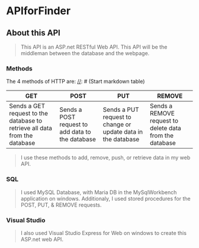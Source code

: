 [comment]: # (Start markdown README.md script)

APIforFinder
============

About this API
--------------

> This API is an ASP.net RESTful Web API. This API will be the middleman between the database and the webpage.

### Methods

<span>The 4 methods of HTTP are:</span>
[//]: # (Start markdown table)
<!--
| GET                  | POST                 | PUT                  | REMOVE               |
|----------------------|----------------------|----------------------|----------------------|
| Sends a GET request  | Sends a POST request | Sends a PUT request  | Sends a REMOVE       | 
| to the database to   | to add data to the   | to change or update  | request to delete    |
| retrieve all data    | database             | data in the database | data from the        |
| from the database    |                      |                      | database             |
-->
| GET | POST | PUT | REMOVE |
|-------------|-------------|-------------|-------------|
| Sends a GET request to the database to retrieve all data from the database | Sends a POST request to add data to the database | Sends a PUT request to change or update data in the database | Sends a REMOVE request to delete data from the database |           
[//]: # (End markdown table)
> I use these methods to add, remove, push, or retrieve data in my web API.


### SQL

> I used MySQL Database, with Maria DB in the MySqlWorkbench application on windows. Additionaly, I used stored procedures for the POST, PUT, & REMOVE requests.

### Visual Studio

> I also used Visual Studio Express for Web on windows to create this ASP.net web API.

[comment]: # (End markdown README.md script)